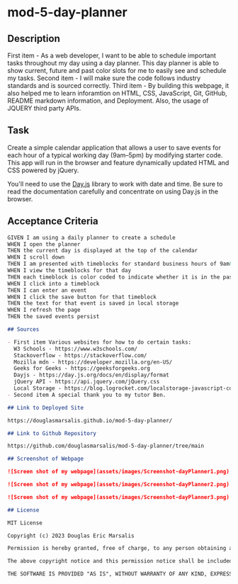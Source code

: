 # mod-5-day-planner

## Description

First item - As a web developer, I want to be able to schedule important tasks throughout my day using a day planner. This day planner is able to show current, future and past color slots for me to easily see and schedule my tasks.
Second item - I will make sure the code follows industry standards and is sourced correctly.
Third item - By building this webpage, it also helped me to learn inforamtion on HTML, CSS, JavaScript, Git, GitHub, README markdown information, and Deployment. Also, the usage of JQUERY third party APIs.

## Task

Create a simple calendar application that allows a user to save events for each hour of a typical working day (9am&ndash;5pm) by modifying starter code. This app will run in the browser and feature dynamically updated HTML and CSS powered by jQuery.

You'll need to use the [Day.js](https://day.js.org/en/) library to work with date and time. Be sure to read the documentation carefully and concentrate on using Day.js in the browser.

## Acceptance Criteria

```md
GIVEN I am using a daily planner to create a schedule
WHEN I open the planner
THEN the current day is displayed at the top of the calendar
WHEN I scroll down
THEN I am presented with timeblocks for standard business hours of 9am&ndash;5pm
WHEN I view the timeblocks for that day
THEN each timeblock is color coded to indicate whether it is in the past, present, or future
WHEN I click into a timeblock
THEN I can enter an event
WHEN I click the save button for that timeblock
THEN the text for that event is saved in local storage
WHEN I refresh the page
THEN the saved events persist

## Sources

- First item Various websites for how to do certain tasks:
  W3 Schools - https://www.w3schools.com/
  Stackoverflow - https://stackoverflow.com/
  Mozilla mdn - https://developer.mozilla.org/en-US/
  Geeks for Geeks - https://geeksforgeeks.org
  Dayjs - https://day.js.org/docs/en/display/format
  jQuery API - https://api.jquery.com/jQuery.css
  Local Storage - https://blog.logrocket.com/localstorage-javascript-complete-guide/
- Second item A special thank you to my tutor Ben.

## Link to Deployed Site

https://douglasmarsalis.github.io/mod-5-day-planner/

## Link to Github Repository

https://github.com/douglasmarsalis/mod-5-day-planner/tree/main

## Screenshot of Webpage

![Screen shot of my webpage](assets/images/Screenshot-dayPlanner1.png)

![Screen shot of my webpage](assets/images/Screenshot-dayPlanner2.png)

![Screen shot of my webpage](assets/images/Screenshot-dayPlanner3.png)

## License

MIT License

Copyright (c) 2023 Douglas Eric Marsalis

Permission is hereby granted, free of charge, to any person obtaining a copy of this software and associated documentation files (the "Software"), to deal in the Software without restriction, including without limitation the rights to use, copy, modify, merge, publish, distribute, sublicense, and/or sell copies of the Software, and to permit persons to whom the Software is furnished to do so, subject to the following conditions:

The above copyright notice and this permission notice shall be included in all copies or substantial portions of the Software.

THE SOFTWARE IS PROVIDED "AS IS", WITHOUT WARRANTY OF ANY KIND, EXPRESS OR IMPLIED, INCLUDING BUT NOT LIMITED TO THE WARRANTIES OF MERCHANTABILITY, FITNESS FOR A PARTICULAR PURPOSE AND NONINFRINGEMENT. IN NO EVENT SHALL THE AUTHORS OR COPYRIGHT HOLDERS BE LIABLE FOR ANY CLAIM, DAMAGES OR OTHER LIABILITY, WHETHER IN AN ACTION OF CONTRACT, TORT OR OTHERWISE, ARISING FROM, OUT OF OR IN CONNECTION WITH THE SOFTWARE OR THE USE OR OTHER DEALINGS IN THE SOFTWARE.
```
